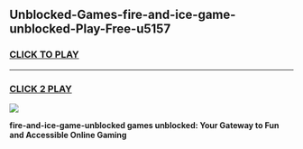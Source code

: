 
## Unblocked-Games-fire-and-ice-game-unblocked-Play-Free-u5157
<h3>
<a href="https://premium76.site?title=fire-and-ice-game-unblocked&ref=21A">CLICK TO PLAY</a></h3>
<hr>

<h3>
<a href="https://premium76.site?title=fire-and-ice-game-unblocked&ref=21A">CLICK 2 PLAY</a>
  
</h3>

<a href="https://premium76.site?title=fire-and-ice-game-unblocked&ref=21A"><img src="https://clearcache.store/games.png"></a>


**fire-and-ice-game-unblocked games unblocked: Your Gateway to Fun and Accessible Online Gaming**
